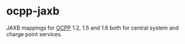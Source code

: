 # ocpp-jaxb
JAXB mappings for [OCPP](https://www.openchargealliance.org/protocols/) 1.2, 1.5 and 1.6 both for central system and charge point services.
